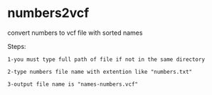 # numbers2vcf
convert numbers to vcf file with sorted names

Steps:
    
    1-you must type full path of file if not in the same directory
    
    2-type numbers file name with extention like "numbers.txt"
    
    3-output file name is "names-numbers.vcf"
